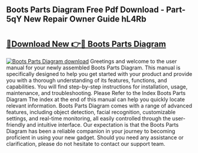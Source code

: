 ## Boots Parts Diagram Free Pdf Download - Part-5qY New Repair Owner Guide hL4Rb

# <h2><a href="http://dfhstm.blite.top/?on=Boots+Parts+Diagram">🔗Download New 👉🔴 Boots Parts Diagram</a></h2>

[![Boots Parts Diagram download](https://i.imgur.com/lujVjoI.png)](http://dfhstm.blite.top/?on=Boots+Parts+Diagram)
Greetings and welcome to the user manual for your newly assembled Boots Parts Diagram. This manual is specifically designed to help you get started with your product and provide you with a thorough understanding of its features, functions, and capabilities. You will find step-by-step instructions for installation, usage, maintenance, and troubleshooting. Please Refer to the Index Boots Parts Diagram The index at the end of this manual can help you quickly locate relevant information. Boots Parts Diagram comes with a range of advanced features, including object detection, facial recognition, customizable settings, and real-time monitoring, all easily controlled through the user-friendly and intuitive interface. Our expectation is that the Boots Parts Diagram has been a reliable companion in your journey to becoming proficient in using your new gadget. Should you need any assistance or clarification, please do not hesitate to contact our support team.
